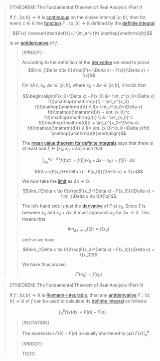 >[!THEOREM] The Fundamental Theorem of Real Analysis (Part I)
>
>If $f: [a;b] \to \mathbb{R}$ is [continuous](../Functions/Continuity/Continuity.md) on the closed interval $[a;b]$, then for every $c \in \mathbb{R}$ the [function](../Functions/Real%20Function.md) $F: [a;b] \to \mathbb{R}$ defined by the [definite integral](Definite%20Integrals/Definite%20Integral.md)
>
>$$F(x) \overset{\text{def}}{=} \int_a^x f(t) \mathop{\mathrm{d}t}$$
>
>is an [antiderivative](Indefinite%20Integrals/Antiderivative.md) of $f$.
>
>>[!PROOF]-
>>
>>According to the definition of the [derivative](../Functions/Derivative%20of%20Odd%20and%20Even%20Functions.md) we need to prove
>> $$\lim_{\Delta x\to 0}\frac{F(x+\Delta x) - F(x)}{\Delta x} = f(x)$$
>>
>> 
>>For all $c, x_0,\Delta x \in [a;b]$, where $x_0+\Delta x \in [a;b]$, it holds that
>>
>>$$\begin{align}F(x_0+\Delta x) - F(x_0) &= \int_c^{x_0+\Delta x} f(t)\mathop{\mathrm{d}t} - \int_c^{x_0} f(t)\mathop{\mathrm{d}t} \\ &= \int_c^{x_0+\Delta x} f(t)\mathop{\mathrm{d}t} + \int_{x_0}^c f(t)\mathop{\mathrm{d}t} \\ &= \int_{x_0}^c f(t)\mathop{\mathrm{d}t} + \int_c^{x_0+\Delta x} f(t)\mathop{\mathrm{d}t} \\ &= \int_{x_0}^{x_0+\Delta x}f(t) \mathop{\mathrm{d}t}\end{align}$$
>> 
>>The [mean value theorem for definite integrals](Definite%20Integrals/Mean%20Value%20Theorem%20for%20Definite%20Integrals.md) says that there is at least one $\xi \in[x_0;x_0+\Delta x]$ such that
>>
>>$$\int_{x_0}^{x_0+\Delta x}f(t) \mathop{\mathrm{d}t} = f(\xi)(x_0 + \Delta x - x_0) = f(\xi)\cdot\Delta x$$
>>
>>$$\frac{F(x_0+\Delta x) - F(x_0)}{\Delta x} = f(\xi)$$
>>
>>We now take the [limit](../Functions/Limits%20of%20Functions/Real%20Limits%20of%20a%20Function.md) as $\Delta x \to 0$.
>>
>>$$\lim_{\Delta x \to 0}\frac{F(x_0+\Delta x) - F(x_0)}{\Delta x} = \lim_{\Delta x \to 0}f(\xi)$$
>>
>>The left-hand side is just the [derivative](../Differentiation/Differentiability%20of%20Real%20Functions.md) of $F$ at $x_0$. Since $\xi$ is between $x_0$ and $x_0 + \Delta x$, it must approach $x_0$ for $\Delta x \to 0$. This means that
>>
>>$$\lim_{\Delta x\to 0}f(\xi) = f(x_0)$$
>>
>>and so we have
>>
>>$$\lim_{\Delta x \to 0}\frac{F(x_0+\Delta x) - F(x_0)}{\Delta x} = f(x_0)$$
>>
>>We have thus proven
>>
>>$$F'(x_0) = f(x_0)$$


>[!THEOREM] The Fundamental Theorem of Real Analysis (Part II)
>
>If $f: [a;b] \to \mathbb{R}$ is [Riemann-integrable](Definite%20Integrals/%28Riemann-%29Integrability.md), then any [antiderivative](Indefinite%20Integrals/Antiderivative.md) $F: [a;b] \to \mathbb{R}$ of $f$ can be used to calculate its [definite integral](Definite%20Integrals/Definite%20Integral.md) as follows:
>
>$$\int_a^b f(x) \mathop{\mathrm{d}x} = F(b) - F(a)$$
>
>>[!NOTATION]
>>
>>The expression $F(b) - F(a)$ is usually shortened to just $F(x)|_a^b$.
>
>>[!PROOF]-
>>
>>TODO
>>
>